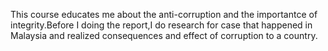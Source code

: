 This course educates me about the anti-corruption and the importantce of integrity.Before I doing the report,I do research for case that happened in Malaysia and realized
consequences and effect of corruption to a country.
